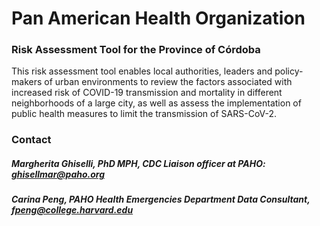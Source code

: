 # Pan American Health Organization
### Risk Assessment Tool for the Province of Córdoba

This risk assessment tool enables local authorities, leaders and policy-makers of urban environments to review the factors associated with increased risk of COVID-19 transmission and mortality in different neighborhoods of a large city, as well as assess the implementation of public health measures to limit the transmission of SARS-CoV-2.

### Contact

##### Margherita Ghiselli, PhD MPH, CDC Liaison officer at PAHO: ghisellmar@paho.org
##### Carina Peng, PAHO Health Emergencies Department Data Consultant, fpeng@college.harvard.edu
